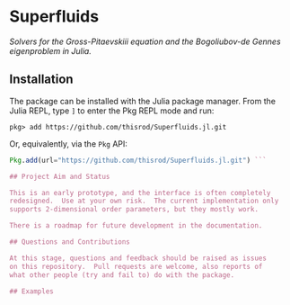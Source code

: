 # Superfluids

*Solvers for the Gross-Pitaevskiii equation and the Bogoliubov-de
Gennes eigenproblem in Julia.*

## Installation

The package can be installed with the Julia package manager.  From
the Julia REPL, type `]` to enter the Pkg REPL mode and run:

``` pkg> add https://github.com/thisrod/Superfluids.jl.git ```

Or, equivalently, via the `Pkg` API:

```julia julia> import Pkg;
Pkg.add(url="https://github.com/thisrod/Superfluids.jl.git") ```

## Project Aim and Status

This is an early prototype, and the interface is often completely
redesigned.  Use at your own risk.  The current implementation only
supports 2-dimensional order parameters, but they mostly work.

There is a roadmap for future development in the documentation.

## Questions and Contributions

At this stage, questions and feedback should be raised as issues
on this repository.  Pull requests are welcome, also reports of
what other people (try and fail to) do with the package.

## Examples
